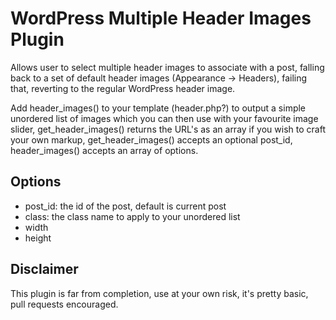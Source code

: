 # WordPress Multiple Header Images Plugin

Allows user to select multiple header images to associate with a post, falling back to a set of default header images (Appearance -> Headers), failing that, reverting to the regular WordPress header image.

Add header_images() to your template (header.php?) to output a simple unordered list of images which you can then use with your favourite image slider, get_header_images() returns the URL's as an array if you wish to craft your own markup, get_header_images() accepts an optional post_id, header_images() accepts an array of options.

## Options

 - post_id: the id of the post, default is current post
 - class: the class name to apply to your unordered list
 - width
 - height

## Disclaimer

This plugin is far from completion, use at your own risk, it's pretty basic, pull requests encouraged.
